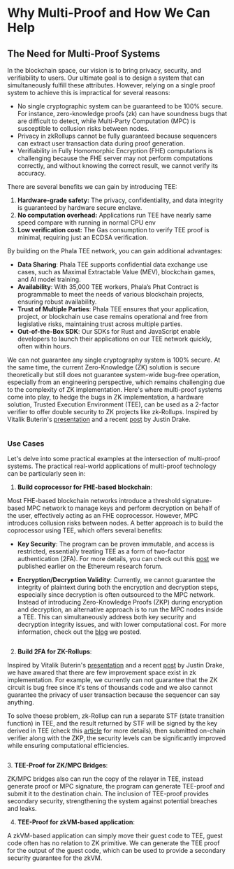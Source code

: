 # Why Multi-Proof and How We Can Help

## The Need for Multi-Proof Systems

In the blockchain space, our vision is to bring privacy, security, and verifiability to users. Our ultimate goal is to design a system that can simultaneously fulfill these attributes. However, relying on a single proof system to achieve this is impractical for several reasons:

* No single cryptographic system can be guaranteed to be 100% secure. For instance, zero-knowledge proofs (zk) can have soundness bugs that are difficult to detect, while Multi-Party Computation (MPC) is susceptible to collusion risks between nodes.
* Privacy in zkRollups cannot be fully guaranteed because sequencers can extract user transaction data during proof generation.
* Verifiability in Fully Homomorphic Encryption (FHE) computations is challenging because the FHE server may not perform computations correctly, and without knowing the correct result, we cannot verify its accuracy.

There are several benefits we can gain by introducing TEE:

1. **Hardware-grade safety:** The privacy, confidentiality, and data integrity is guaranteed by hardware secure enclave.
2. **No computation overhead:** Applications run TEE have nearly same speed compare with running in normal CPU env
3. **Low verification cost:** The Gas consumption to verify TEE proof is minimal, requiring just an ECDSA verification.

By building on the Phala TEE network, you can gain additional advantages:

* **Data Sharing**: Phala TEE supports confidential data exchange use cases, such as Maximal Extractable Value (MEV), blockchain games, and AI model training.
* **Availability**: With 35,000 TEE workers, Phala’s Phat Contract is programmable to meet the needs of various blockchain projects, ensuring robust availability.
* **Trust of Multiple Parties**: Phala TEE ensures that your application, project, or blockchain use case remains operational and free from legislative risks, maintaining trust across multiple parties.
* **Out-of-the-Box SDK**: Our SDKs for Rust and JavaScript enable developers to launch their applications on our TEE network quickly, often within hours.

We can not guarantee any single cryptography system is 100% secure. At the same time, the current Zero-Knowledge (ZK) solution is secure theoretically but still does not guarantee system-wide bug-free operation, especially from an engineering perspective, which remains challenging due to the complexity of ZK implementation. Here's where multi-proof systems come into play, to hedge the bugs in ZK implementation, a hardware solution, Trusted Execution Environment (TEE), can be used as a 2-factor verifier to offer double security to ZK projects like zk-Rollups. Inspired by Vitalik Buterin's [presentation](https://hackmd.io/@vbuterin/zk\_slides\_20221010#/) and a recent [post](https://ethresear.ch/t/2fa-zk-Rollups-using-sgx/14462) by Justin Drake.

<figure><img src="../../.gitbook/assets/Why-Multi-Proof.png" alt=""><figcaption></figcaption></figure>

### Use Cases

Let's delve into some practical examples at the intersection of multi-proof systems. The practical real-world applications of multi-proof technology can be particularly seen in:

1. **Build coprocessor for FHE-based blockchain**:

Most FHE-based blockchain networks introduce a threshold signature-based MPC network to manage keys and perform decryption on behalf of the user, effectively acting as an FHE coprocessor. However, MPC introduces collusion risks between nodes. A better approach is to build the coprocessor using TEE, which offers several benefits:

* **Key Security**: The program can be proven immutable, and access is restricted, essentially treating TEE as a form of two-factor authentication (2FA). For more details, you can check out this [post](https://ethresear.ch/t/sgx-as-2fa-for-fhe-mpc/19780) we published earlier on the Ethereum research forum.
*   **Encryption/Decryption Validity**: Currently, we cannot guarantee the integrity of plaintext during both the encryption and decryption steps, especially since decryption is often outsourced to the MPC network. Instead of introducing Zero-Knowledge Proofs (ZKP) during encryption and decryption, an alternative approach is to run the MPC nodes inside a TEE. This can simultaneously address both key security and decryption integrity issues, and with lower computational cost. For more information, check out the [blog](https://phala.network/posts/build-fhe-coprocessor-on-tee-using-javascript) we posted.

    <figure><img src="../../.gitbook/assets/FHE-Coprocessor.png" alt=""><figcaption></figcaption></figure>

2. **Build 2FA for ZK-Rollups**:

Inspired by Vitalik Buterin's [presentation](https://hackmd.io/@vbuterin/zk\_slides\_20221010#/) and a recent [post](https://ethresear.ch/t/2fa-zk-Rollups-using-sgx/14462) by Justin Drake, we have awared that there are few improvement space exist in zk implementation. For example, we currently can not guarantee that the ZK circuit is bug free since it's tens of thousands code and we also cannot guarantee the privacy of user transaction because the sequencer can say anything.

To solve thoese problem, zk-Rollup can run a separate STF (state transition function) in TEE, and the result returned by STF will be signed by the key derived in TEE (check this [article](https://phala.network/posts/introducing-phala-sgxprover-a-twofactor-authentication-solution-for-zkrollups) for more details), then submitted on-chain verifier along with the ZKP, the security levels can be significantly improved while ensuring computational efficiencies.

<figure><img src="../../.gitbook/assets/Use-Cases-Multi-Proof.png" alt=""><figcaption></figcaption></figure>

3\. **TEE-Proof for ZK/MPC Bridges**:

ZK/MPC bridges also can run the copy of the relayer in TEE, instead generate proof or MPC signature, the program can generate TEE-proof and submit it to the destination chain. The inclusion of TEE-proof provides secondary security, strengthening the system against potential breaches and leaks.

4. **TEE-Proof for zkVM-based application**:

A zkVM-based application can simply move their guest code to TEE, guest code often has no relation to ZK primitive. We can generate the TEE proof for the output of the guest code, which can be used to provide a secondary security guarantee for the zkVM.

<figure><img src="../../.gitbook/assets/Use-Cases-Multi-Proof-2.png" alt=""><figcaption></figcaption></figure>
